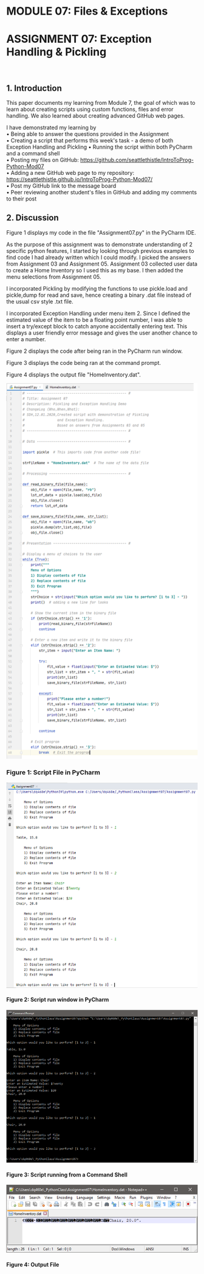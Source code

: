 # MODULE 07: Files & Exceptions        
# ASSIGNMENT 07: Exception Handling & Pickling
 
## 1. Introduction 
This paper documents my learning from Module 7, the goal of which was to learn about creating scripts using custom functions, files and error handling.  We also learned about creating advanced GitHub web pages.   
  
I have demonstrated my learning by  
	• Being able to answer the questions provided in the Assignment  
	• Creating a script that performs this week's task - a demo of both Exception Handling and Pickling 
	• Running the script within both PyCharm and a command shell  
	• Posting my files on GitHub: https://github.com/seattlethistle/IntroToProg-Python-Mod07  
	• Adding a new GitHub web page to my repository: https://seattlethistle.github.io/IntroToProg-Python-Mod07/  
	• Post my GitHub link to the message board  
	• Peer reviewing another student's files in GitHub and adding my comments to their post  

## 2. Discussion  
Figure 1 displays my code in the file "Assignment07.py" in the PyCharm IDE.  
  
As the purpose of this assignment was to demonstrate understanding of 2 specific python features, I started by looking through previous examples to find code I had already written which I could modify.  I picked the answers from Assignment 03 and Assignment 05.   Assignment 03 collected user data to create a Home Inventory so I used this as my base.  I then added the menu selections from Assignment 05.  
  
I incorporated Pickling by modifying the functions to use pickle.load and pickle,dump for read and save, hence creating a binary .dat file instead of the usual csv style .txt file.  
  
I incorporated Exception Handling under menu item 2.  Since I defined the estimated value of the item to be a floating point number, I was able to insert a try/except block to catch anyone accidentally entering text.  This displays a user friendly error message and gives the user another chance to enter a number.  
  
Figure 2 displays the code after being ran in the PyCharm run window.  
  
Figure 3 displays the code being ran at the command prompt.  
  
Figure 4 displays the output file "HomeInventory.dat".  
  

![Figure 1](https://github.com/seattlethistle/IntroToProg-Python-Mod07/blob/main/docs/figure-1.png "Figure 1")
### Figure 1: Script File in PyCharm
  
  
![Script run window in PyCharm](https://github.com/seattlethistle/IntroToProg-Python-Mod07/blob/main/docs/figure-2.bmp)  
#### Figure 2: Script run window in PyCharm
  
  
![Script running from a Command Shell](https://github.com/seattlethistle/IntroToProg-Python-Mod07/blob/main/docs/figure-3.bmp)  
#### Figure 3: Script running from a Command Shell
  
  
![Output File](https://github.com/seattlethistle/IntroToProg-Python-Mod07/blob/main/docs/figure-4.bmp)  
#### Figure 4: Output File
  











